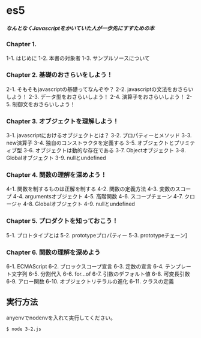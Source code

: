 # es5

##### なんとなくJavascriptをかいていた人が一歩先にすすための本



### Chapter 1.

1-1. はじめに
1-2. 本書の対象者
1-3. サンプルソースについて

### Chapter 2. 基礎のおさらいをしよう！

2-1. そもそもjavascriptの基礎ってなんぞや？
2-2. javascriptの文法をおさらいしよう！
2-3. データ型をおさらいしよう！
2-4. 演算子をおさらいしよう！
2-5. 制御文をおさらいしよう！

### Chapter 3. オブジェクトを理解しよう！

3-1. javascriptにおけるオブジェクトとは？
3-2. プロパティーとメソッド
3-3. new演算子
3-4. 独自のコンストラクタを定義する
3-5. オブジェクトとプリミティブ型
3-6. オブジェクトは動的な存在である
3-7. Objectオブジェクト
3-8. Globalオブジェクト
3-9. nullとundefined

### Chapter 4. 関数の理解を深めよう！

4-1. 関数を制するものは正解を制する
4-2. 関数の定義方法
4-3. 変数のスコープ
4-4. argumentsオブジェクト
4-5. 高階関数
4-6. スコープチェーン
4-7. クロージャ
4-8. Globalオブジェクト
4-9. nullとundefined

### Chapter 5. プロダクトを知っておこう！

5-1. プロトタイプとは
5-2. prototypeプロパティー
5-3. prototypeチェーン]

### Chapter 6. 関数の理解を深めよう

6-1. ECMAScript
6-2. ブロックスコープ宣言
6-3. 定数の宣言
6-4. テンプレート文字列
6-5. 分割代入
6-6. for...of
6-7. 引数のデフォルト値
6-8. 可変長引数
6-9. アロー関数
6-10. オブジェクトリテラルの進化
6-11. クラスの定義



## 実行方法

anyenvでnodenvを入れて実行してください。

```
$ node 3-2.js
```

